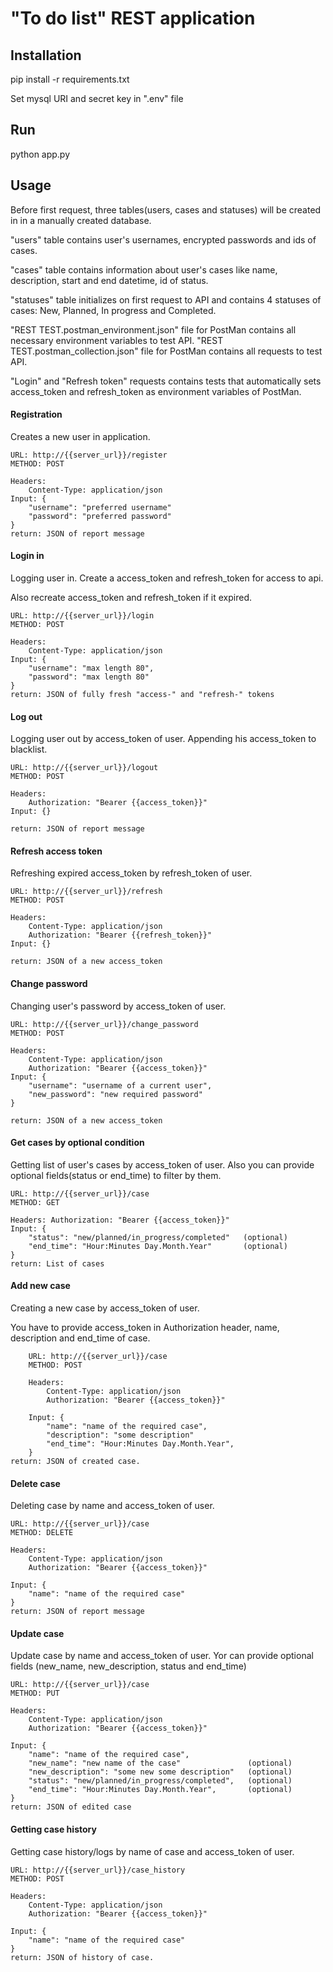 # "To do list" REST application

## Installation
pip install -r requirements.txt

Set mysql URI and secret key in ".env" file

## Run
python app.py

## Usage

Before first request, three tables(users, cases and statuses) will be created in in a manually created database.

"users" table contains user's usernames, encrypted passwords and ids of cases.

"cases" table contains information about user's cases like name, description, start and end datetime, id of status.

"statuses" table initializes on first request to API and contains 4 statuses of cases: New, Planned, In progress and Completed.  


"REST TEST.postman_environment.json" file for PostMan contains all necessary environment variables to test API. 
"REST TEST.postman_collection.json" file for PostMan contains all requests to test API. 

"Login" and "Refresh token" requests contains tests that automatically sets access_token and refresh_token as environment variables of PostMan.

#### Registration
Creates a new user in application.

    URL: http://{{server_url}}/register
    METHOD: POST
    
    Headers:
        Content-Type: application/json
    Input: {
        "username": "preferred username"
        "password": "preferred password"
    }
    return: JSON of report message
    
    
#### Login in
Logging user in. Create a access_token and refresh_token for access to api.

Also recreate access_token and refresh_token if it expired.
    
    URL: http://{{server_url}}/login
    METHOD: POST
    
    Headers:
        Content-Type: application/json
    Input: {
        "username": "max length 80",
        "password": "max length 80"
    }
    return: JSON of fully fresh "access-" and "refresh-" tokens
    
 
#### Log out  
Logging user out by access_token of user. Appending his access_token to blacklist.

    URL: http://{{server_url}}/logout
    METHOD: POST
    
    Headers:
        Authorization: "Bearer {{access_token}}"
    Input: {}
    
    return: JSON of report message
    

#### Refresh access token
Refreshing expired access_token by refresh_token of user.
 
    URL: http://{{server_url}}/refresh
    METHOD: POST
    
    Headers:
        Content-Type: application/json
        Authorization: "Bearer {{refresh_token}}"
    Input: {}
    
    return: JSON of a new access_token
    
   
#### Change password
Changing user's password by access_token of user.

    URL: http://{{server_url}}/change_password
    METHOD: POST
    
    Headers:
        Content-Type: application/json
        Authorization: "Bearer {{access_token}}"
    Input: {
        "username": "username of a current user",
        "new_password": "new required password"
    }
    
    return: JSON of a new access_token
    

#### Get cases by optional condition
Getting list of user's cases by access_token of user. Also you can provide optional fields(status or end_time) to filter by them.

    URL: http://{{server_url}}/case
    METHOD: GET
    
    Headers: Authorization: "Bearer {{access_token}}"
    Input: {
        "status": "new/planned/in_progress/completed"   (optional)
        "end_time": "Hour:Minutes Day.Month.Year"       (optional)
    }
    return: List of cases
 
#### Add new case
Creating a new case by access_token of user.

You have to provide access_token in Authorization header, name, description and end_time of case.


        URL: http://{{server_url}}/case
        METHOD: POST
        
        Headers:
            Content-Type: application/json
            Authorization: "Bearer {{access_token}}"
        
        Input: {
            "name": "name of the required case",
            "description": "some description"
            "end_time": "Hour:Minutes Day.Month.Year",
        }
    return: JSON of created case.

#### Delete case
Deleting case by name and access_token of user.

    URL: http://{{server_url}}/case
    METHOD: DELETE
    
    Headers:
        Content-Type: application/json
        Authorization: "Bearer {{access_token}}"
    
    Input: {
        "name": "name of the required case"
    }
    return: JSON of report message
    
#### Update case
Update case by name and access_token of user. Yor can provide optional fields (new_name, new_description, status and end_time)

    URL: http://{{server_url}}/case
    METHOD: PUT
    
    Headers:
        Content-Type: application/json
        Authorization: "Bearer {{access_token}}"
    
    Input: {
        "name": "name of the required case",
        "new_name": "new name of the case"               (optional)
        "new_description": "some new some description"   (optional)
        "status": "new/planned/in_progress/completed",   (optional)
        "end_time": "Hour:Minutes Day.Month.Year",       (optional)
    }
    return: JSON of edited case

#### Getting case history
Getting case history/logs by name of case and access_token of user.

    URL: http://{{server_url}}/case_history
    METHOD: POST

    Headers:
        Content-Type: application/json
        Authorization: "Bearer {{access_token}}"

    Input: {
        "name": "name of the required case"
    }
    return: JSON of history of case.

